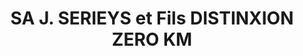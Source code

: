 ---
title: "SA J. SERIEYS et Fils DISTINXION ZERO KM"
url: /volesvres/sa-j-serieys-et-fils-distinxion-zero-km/
shop: Autohaus
---